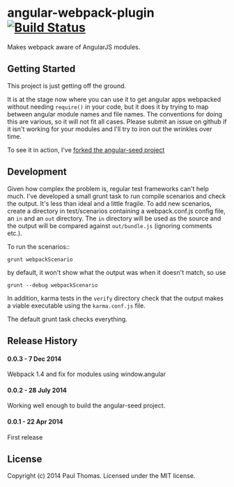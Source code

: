 # angular-webpack-plugin [![Build Status](https://travis-ci.org/stackfull/angular-webpack-plugin.png?branch=master)](https://travis-ci.org/stackfull/angular-webpack-plugin)

Makes webpack aware of AngularJS modules.

## Getting Started
This project is just getting off the ground.

It is at the stage now where you can use it to get angular apps webpacked
without needing `require()` in your code, but it does it by trying to map
between angular module names and file names. The conventions for doing this are
various, so it will not fit all cases. Please submit an issue on github if it
isn't working for your modules and I'll try to iron out the wrinkles over time.

To see it in action, I've [forked the angular-seed project](https://github.com/stackfull/angular-seed)

## Development

Given how complex the problem is, regular test frameworks can't help much. I've
developed a small grunt task to run compile scenarios and check the output. It's
less than ideal and a little fragile. To add new scenarios, create a directory
in test/scenarios containing a webpack.conf.js config file, an `in` and an `out`
directory. The `in` directory will be used as the source and the output will
be compared against `out/bundle.js` (ignoring comments etc.).

To run the scenarios::

    grunt webpackScenario

by default, it won't show what the output was when it doesn't match, so use

    grunt --debug webpackScenario

In addition, karma tests in the `verify` directory check that the output makes
a viable executable using the `karma.conf.js` file.

The default grunt task checks everything.

## Release History

#### 0.0.3 - 7 Dec 2014
Webpack 1.4 and fix for modules using window.angular

#### 0.0.2 - 28 July 2014
Working well enough to build the angular-seed project.

#### 0.0.1 - 22 Apr 2014
First release


## License
Copyright (c) 2014 Paul Thomas. Licensed under the MIT license.
